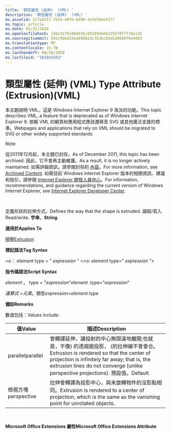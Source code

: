 ```yaml
---
title: '類型屬性 (延伸)  (VML) '
description: '類型屬性 (延伸)  (VML) '
ms.assetid: 2c7ad2f1-fb5d-49fb-b490-3efe59ee5177
ms.topic: article
ms.date: 05/31/2018
ms.openlocfilehash: 14bc91f9348603bc89189debb2255f8fff39e135
ms.sourcegitcommit: 592c9bbd22ba69802dc353bcb5eb30699f9e9403
ms.translationtype: MT
ms.contentlocale: zh-TW
ms.lasthandoff: 08/20/2020
ms.locfileid: "103842503"
---
```

# <a name="type-attribute-extrusionvml"></a><span data-ttu-id="0a841-103">類型屬性 (延伸)  (VML) </span><span class="sxs-lookup"><span data-stu-id="0a841-103">Type Attribute (Extrusion)(VML)</span></span>

<span data-ttu-id="0a841-104">本主題說明 VML，這是 Windows Internet Explorer 9 淘汰的功能。</span><span class="sxs-lookup"><span data-stu-id="0a841-104">This topic describes VML, a feature that is deprecated as of Windows Internet Explorer 9.</span></span> <span data-ttu-id="0a841-105">依賴 VML 的網頁和應用程式應該遷移至 SVG 或其他廣泛支援的標準。</span><span class="sxs-lookup"><span data-stu-id="0a841-105">Webpages and applications that rely on VML should be migrated to SVG or other widely supported standards.</span></span>

> [!Note]  
> <span data-ttu-id="0a841-106">從2011年12月起，本主題已封存。</span><span class="sxs-lookup"><span data-stu-id="0a841-106">As of December 2011, this topic has been archived.</span></span> <span data-ttu-id="0a841-107">因此，它不會再主動維護。</span><span class="sxs-lookup"><span data-stu-id="0a841-107">As a result, it is no longer actively maintained.</span></span> <span data-ttu-id="0a841-108">如需詳細資訊，請參閱封存的 [內容](/previous-versions/windows/internet-explorer/ie-developer/)。</span><span class="sxs-lookup"><span data-stu-id="0a841-108">For more information, see [Archived Content](/previous-versions/windows/internet-explorer/ie-developer/).</span></span> <span data-ttu-id="0a841-109">如需目前 Windows Internet Explorer 版本的相關資訊、建議和指引，請參閱 [Internet Explorer 開發人員中心](https://msdn.microsoft.com/ie/)。</span><span class="sxs-lookup"><span data-stu-id="0a841-109">For information, recommendations, and guidance regarding the current version of Windows Internet Explorer, see [Internet Explorer Developer Center](https://msdn.microsoft.com/ie/).</span></span>

 

<span data-ttu-id="0a841-110">定義形狀的拉伸方式。</span><span class="sxs-lookup"><span data-stu-id="0a841-110">Defines the way that the shape is extruded.</span></span> <span data-ttu-id="0a841-111">讀取/寫入</span><span class="sxs-lookup"><span data-stu-id="0a841-111">Read/write.</span></span> <span data-ttu-id="0a841-112">**字串**。</span><span class="sxs-lookup"><span data-stu-id="0a841-112">**String**.</span></span>

<span data-ttu-id="0a841-113">**適用於**</span><span class="sxs-lookup"><span data-stu-id="0a841-113">**Applies To**</span></span>

[<span data-ttu-id="0a841-114">擠壓</span><span class="sxs-lookup"><span data-stu-id="0a841-114">Extrusion</span></span>](msdn-online-vml-extrusion-element.md)

<span data-ttu-id="0a841-115">**標記語法**</span><span class="sxs-lookup"><span data-stu-id="0a841-115">**Tag Syntax**</span></span>

<span data-ttu-id="0a841-116"><o： *element* type = " *expression* " ></span><span class="sxs-lookup"><span data-stu-id="0a841-116"><o: *element* type=" *expression* "></span></span>

<span data-ttu-id="0a841-117">**指令碼語法**</span><span class="sxs-lookup"><span data-stu-id="0a841-117">**Script Syntax**</span></span>

<span data-ttu-id="0a841-118">*element* 。 type = "*expression*"</span><span class="sxs-lookup"><span data-stu-id="0a841-118">*element* .type="*expression*"</span></span>

<span data-ttu-id="0a841-119">*運算式* =*元素*。類型</span><span class="sxs-lookup"><span data-stu-id="0a841-119">*expression*=*element*.type</span></span>

<span data-ttu-id="0a841-120">**備註**</span><span class="sxs-lookup"><span data-stu-id="0a841-120">**Remarks**</span></span>

<span data-ttu-id="0a841-121">數值包括：</span><span class="sxs-lookup"><span data-stu-id="0a841-121">Values include:</span></span>



| <span data-ttu-id="0a841-122">值</span><span class="sxs-lookup"><span data-stu-id="0a841-122">Value</span></span>       | <span data-ttu-id="0a841-123">描述</span><span class="sxs-lookup"><span data-stu-id="0a841-123">Description</span></span>                                                                                                                                                            |
|-------------|------------------------------------------------------------------------------------------------------------------------------------------------------------------------|
| <span data-ttu-id="0a841-124">parallel</span><span class="sxs-lookup"><span data-stu-id="0a841-124">parallel</span></span>    | <span data-ttu-id="0a841-125">會轉譯延伸，讓投射的中心無限遠地離開;也就是，不像) 的透視圖投影， (的拉伸線不會會合。</span><span class="sxs-lookup"><span data-stu-id="0a841-125">Extrusion is rendered so that the center of projection is infinitely far away; that is, the extrusion lines do not converge (unlike perspective projections).</span></span> <span data-ttu-id="0a841-126">預設值。</span><span class="sxs-lookup"><span data-stu-id="0a841-126">Default.</span></span> |
| <span data-ttu-id="0a841-127">檢視方塊</span><span class="sxs-lookup"><span data-stu-id="0a841-127">perspective</span></span> | <span data-ttu-id="0a841-128">拉伸會轉譯為投影中心，與未旋轉物件的沒影點相同。</span><span class="sxs-lookup"><span data-stu-id="0a841-128">Extrusion is rendered to a center of projection, which is the same as the vanishing point for unrotated objects.</span></span>                                                       |



 

<span data-ttu-id="0a841-129">**Microsoft Office Extensions 屬性**</span><span class="sxs-lookup"><span data-stu-id="0a841-129">**Microsoft Office Extensions Attribute**</span></span>

 

 